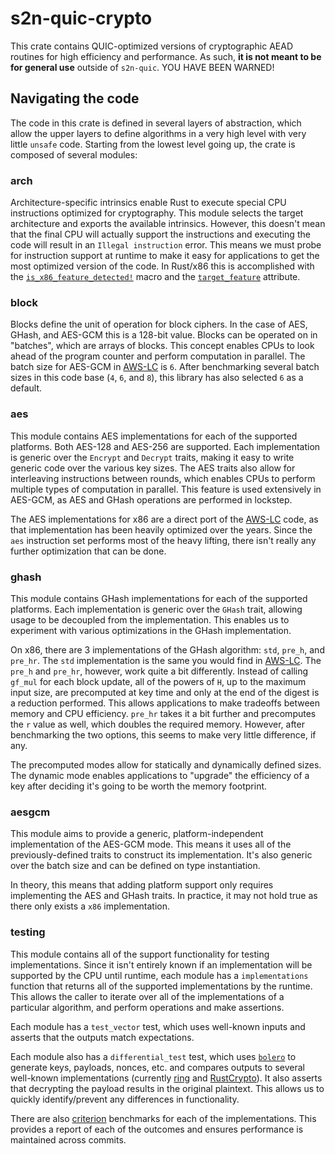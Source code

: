 # s2n-quic-crypto

This crate contains QUIC-optimized versions of cryptographic AEAD routines for high efficiency and performance. As such, **it is not meant to be for general use** outside of `s2n-quic`. YOU HAVE BEEN WARNED!

## Navigating the code

The code in this crate is defined in several layers of abstraction, which allow the upper layers to define algorithms in a very high level with very little `unsafe` code. Starting from the lowest level going up, the crate is composed of several modules:

### arch

Architecture-specific intrinsics enable Rust to execute special CPU instructions optimized for cryptography. This module selects the target architecture and exports the available intrinsics. However, this doesn't mean that the final CPU will actually support the instructions and executing the code will result in an `Illegal instruction` error. This means we must probe for instruction support at runtime to make it easy for applications to get the most optimized version of the code. In Rust/x86 this is accomplished with the [`is_x86_feature_detected!`](https://doc.rust-lang.org/std/macro.is_x86_feature_detected.html) macro and the [`target_feature`](https://rust-lang.github.io/rfcs/2045-target-feature.html) attribute.

### block

Blocks define the unit of operation for block ciphers. In the case of AES, GHash, and AES-GCM this is a 128-bit value. Blocks can be operated on in "batches", which are arrays of blocks. This concept enables CPUs to look ahead of the program counter and perform computation in parallel. The batch size for AES-GCM in [AWS-LC](https://github.com/awslabs/aws-lc/blob/aed75eb04d322d101941e1377f274484f5e4f5b8/crypto/fipsmodule/modes/asm/aesni-gcm-x86_64.pl#L494) is `6`. After benchmarking several batch sizes in this code base (`4`, `6`, and `8`), this library has also selected `6` as a default.

### aes

This module contains AES implementations for each of the supported platforms. Both AES-128 and AES-256 are supported. Each implementation is generic over the `Encrypt` and `Decrypt` traits, making it easy to write generic code over the various key sizes. The AES traits also allow for interleaving instructions between rounds, which enables CPUs to perform multiple types of computation in parallel. This feature is used extensively in AES-GCM, as AES and GHash operations are performed in lockstep.

The AES implementations for x86 are a direct port of the [AWS-LC](https://github.com/awslabs/aws-lc/blob/aed75eb04d322d101941e1377f274484f5e4f5b8/crypto/fipsmodule/aes/asm/aesni-x86_64.pl) code, as that implementation has been heavily optimized over the years. Since the `aes` instruction set performs most of the heavy lifting, there isn't really any further optimization that can be done.

### ghash

This module contains GHash implementations for each of the supported platforms. Each implementation is generic over the `GHash` trait, allowing usage to be decoupled from the implementation. This enables us to experiment with various optimizations in the GHash implementation.

On x86, there are 3 implementations of the GHash algorithm: `std`, `pre_h`, and `pre_hr`. The `std` implementation is the same you would find in [AWS-LC](https://github.com/awslabs/aws-lc/blob/aed75eb04d322d101941e1377f274484f5e4f5b8/crypto/fipsmodule/modes/asm/ghash-x86_64.pl). The `pre_h` and `pre_hr`, however, work quite a bit differently. Instead of calling `gf_mul` for each block update, all of the powers of `H`, up to the maximum input size, are precomputed at key time and only at the end of the digest is a reduction performed. This allows applications to make tradeoffs between memory and CPU efficiency. `pre_hr` takes it a bit further and precomputes the `r` value as well, which doubles the required memory. However, after benchmarking the two options, this seems to make very little difference, if any.

The precomputed modes allow for statically and dynamically defined sizes. The dynamic mode enables applications to "upgrade" the efficiency of a key after deciding it's going to be worth the memory footprint.

### aesgcm

This module aims to provide a generic, platform-independent implementation of the AES-GCM mode. This means it uses all of the previously-defined traits to construct its implementation. It's also generic over the batch size and can be defined on type instantiation.

In theory, this means that adding platform support only requires implementing the AES and GHash traits. In practice, it may not hold true as there only exists a `x86` implementation.

### testing

This module contains all of the support functionality for testing implementations. Since it isn't entirely known if an implementation will be supported by the CPU until runtime, each module has a `implementations` function that returns all of the supported implementations by the runtime. This allows the caller to iterate over all of the implementations of a particular algorithm, and perform operations and make assertions.

Each module has a `test_vector` test, which uses well-known inputs and asserts that the outputs match expectations.

Each module also has a `differential_test` test, which uses [`bolero`](https://camshaft.github.io/bolero/) to generate keys, payloads, nonces, etc. and compares outputs to several well-known implementations (currently [ring](https://github.com/briansmith/ring) and [RustCrypto](https://github.com/RustCrypto)). It also asserts that decrypting the payload results in the original plaintext. This allows us to quickly identify/prevent any differences in functionality.

There are also [criterion](https://crates.io/crates/criterion) benchmarks for each of the implementations. This provides a report of each of the outcomes and ensures performance is maintained across commits.